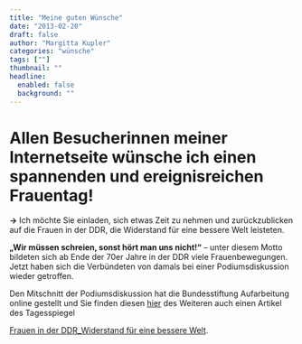 ```yaml
---
title: "Meine guten Wünsche"
date: "2013-02-20"
draft: false
author: "Margitta Kupler"
categories: "wünsche"
tags: [""]
thumbnail: ""
headline:
  enabled: false
  background: ""
---
```


# Allen Besucherinnen meiner Internetseite wünsche ich einen spannenden und ereignisreichen Frauentag!

**→** Ich möchte Sie einladen, sich etwas Zeit zu
nehmen und zurückzublicken auf die Frauen in der DDR, die Widerstand für eine
bessere Welt leisteten.

<!--more-->

**„Wir müssen schreien, sonst hört man uns nicht!“** – unter diesem Motto
bildeten sich ab Ende der 70er Jahre in der DDR viele Frauenbewegungen. Jetzt
haben sich die Verbündeten von damals bei einer Podiumsdiskussion wieder
getroffen.

Den Mitschnitt der Podiumsdiskussion hat die Bundesstiftung Aufarbeitung
online gestellt und Sie finden diesen [hier](http://www.bundesstiftung-aufarbeitung.de/veranstaltungsnachlese-2013-3988.html?id=2013 "Bundesstiftung
Aufarbeitung") des Weiteren auch einen Artikel des Tagesspiegel

[Frauen in der DDR_Widerstand für eine bessere
Welt](https://praxisberatung.files.wordpress.com/2013/03/frauen-in-der-ddr_widerstand-fc3bcr-eine-bessere-welt.pdf).

